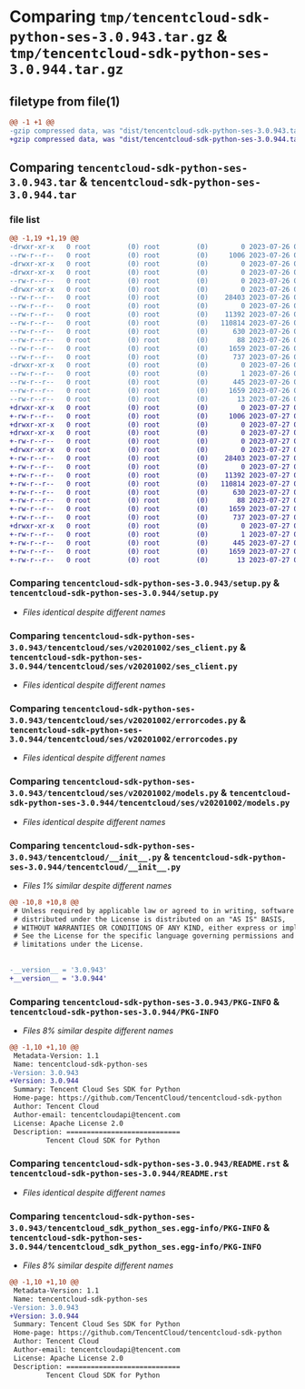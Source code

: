 # Comparing `tmp/tencentcloud-sdk-python-ses-3.0.943.tar.gz` & `tmp/tencentcloud-sdk-python-ses-3.0.944.tar.gz`

## filetype from file(1)

```diff
@@ -1 +1 @@
-gzip compressed data, was "dist/tencentcloud-sdk-python-ses-3.0.943.tar", last modified: Wed Jul 26 00:43:04 2023, max compression
+gzip compressed data, was "dist/tencentcloud-sdk-python-ses-3.0.944.tar", last modified: Thu Jul 27 02:21:52 2023, max compression
```

## Comparing `tencentcloud-sdk-python-ses-3.0.943.tar` & `tencentcloud-sdk-python-ses-3.0.944.tar`

### file list

```diff
@@ -1,19 +1,19 @@
-drwxr-xr-x   0 root         (0) root         (0)        0 2023-07-26 00:43:04.000000 tencentcloud-sdk-python-ses-3.0.943/
--rw-r--r--   0 root         (0) root         (0)     1006 2023-07-26 00:43:04.000000 tencentcloud-sdk-python-ses-3.0.943/setup.py
-drwxr-xr-x   0 root         (0) root         (0)        0 2023-07-26 00:43:04.000000 tencentcloud-sdk-python-ses-3.0.943/tencentcloud/
-drwxr-xr-x   0 root         (0) root         (0)        0 2023-07-26 00:43:04.000000 tencentcloud-sdk-python-ses-3.0.943/tencentcloud/ses/
--rw-r--r--   0 root         (0) root         (0)        0 2023-07-26 00:43:04.000000 tencentcloud-sdk-python-ses-3.0.943/tencentcloud/ses/__init__.py
-drwxr-xr-x   0 root         (0) root         (0)        0 2023-07-26 00:43:04.000000 tencentcloud-sdk-python-ses-3.0.943/tencentcloud/ses/v20201002/
--rw-r--r--   0 root         (0) root         (0)    28403 2023-07-26 00:43:04.000000 tencentcloud-sdk-python-ses-3.0.943/tencentcloud/ses/v20201002/ses_client.py
--rw-r--r--   0 root         (0) root         (0)        0 2023-07-26 00:43:04.000000 tencentcloud-sdk-python-ses-3.0.943/tencentcloud/ses/v20201002/__init__.py
--rw-r--r--   0 root         (0) root         (0)    11392 2023-07-26 00:43:04.000000 tencentcloud-sdk-python-ses-3.0.943/tencentcloud/ses/v20201002/errorcodes.py
--rw-r--r--   0 root         (0) root         (0)   110814 2023-07-26 00:43:04.000000 tencentcloud-sdk-python-ses-3.0.943/tencentcloud/ses/v20201002/models.py
--rw-r--r--   0 root         (0) root         (0)      630 2023-07-26 00:43:04.000000 tencentcloud-sdk-python-ses-3.0.943/tencentcloud/__init__.py
--rw-r--r--   0 root         (0) root         (0)       88 2023-07-26 00:43:04.000000 tencentcloud-sdk-python-ses-3.0.943/setup.cfg
--rw-r--r--   0 root         (0) root         (0)     1659 2023-07-26 00:43:04.000000 tencentcloud-sdk-python-ses-3.0.943/PKG-INFO
--rw-r--r--   0 root         (0) root         (0)      737 2023-07-26 00:43:04.000000 tencentcloud-sdk-python-ses-3.0.943/README.rst
-drwxr-xr-x   0 root         (0) root         (0)        0 2023-07-26 00:43:04.000000 tencentcloud-sdk-python-ses-3.0.943/tencentcloud_sdk_python_ses.egg-info/
--rw-r--r--   0 root         (0) root         (0)        1 2023-07-26 00:43:04.000000 tencentcloud-sdk-python-ses-3.0.943/tencentcloud_sdk_python_ses.egg-info/dependency_links.txt
--rw-r--r--   0 root         (0) root         (0)      445 2023-07-26 00:43:04.000000 tencentcloud-sdk-python-ses-3.0.943/tencentcloud_sdk_python_ses.egg-info/SOURCES.txt
--rw-r--r--   0 root         (0) root         (0)     1659 2023-07-26 00:43:04.000000 tencentcloud-sdk-python-ses-3.0.943/tencentcloud_sdk_python_ses.egg-info/PKG-INFO
--rw-r--r--   0 root         (0) root         (0)       13 2023-07-26 00:43:04.000000 tencentcloud-sdk-python-ses-3.0.943/tencentcloud_sdk_python_ses.egg-info/top_level.txt
+drwxr-xr-x   0 root         (0) root         (0)        0 2023-07-27 02:21:52.000000 tencentcloud-sdk-python-ses-3.0.944/
+-rw-r--r--   0 root         (0) root         (0)     1006 2023-07-27 02:21:52.000000 tencentcloud-sdk-python-ses-3.0.944/setup.py
+drwxr-xr-x   0 root         (0) root         (0)        0 2023-07-27 02:21:52.000000 tencentcloud-sdk-python-ses-3.0.944/tencentcloud/
+drwxr-xr-x   0 root         (0) root         (0)        0 2023-07-27 02:21:52.000000 tencentcloud-sdk-python-ses-3.0.944/tencentcloud/ses/
+-rw-r--r--   0 root         (0) root         (0)        0 2023-07-27 02:21:52.000000 tencentcloud-sdk-python-ses-3.0.944/tencentcloud/ses/__init__.py
+drwxr-xr-x   0 root         (0) root         (0)        0 2023-07-27 02:21:52.000000 tencentcloud-sdk-python-ses-3.0.944/tencentcloud/ses/v20201002/
+-rw-r--r--   0 root         (0) root         (0)    28403 2023-07-27 02:21:52.000000 tencentcloud-sdk-python-ses-3.0.944/tencentcloud/ses/v20201002/ses_client.py
+-rw-r--r--   0 root         (0) root         (0)        0 2023-07-27 02:21:52.000000 tencentcloud-sdk-python-ses-3.0.944/tencentcloud/ses/v20201002/__init__.py
+-rw-r--r--   0 root         (0) root         (0)    11392 2023-07-27 02:21:52.000000 tencentcloud-sdk-python-ses-3.0.944/tencentcloud/ses/v20201002/errorcodes.py
+-rw-r--r--   0 root         (0) root         (0)   110814 2023-07-27 02:21:52.000000 tencentcloud-sdk-python-ses-3.0.944/tencentcloud/ses/v20201002/models.py
+-rw-r--r--   0 root         (0) root         (0)      630 2023-07-27 02:21:52.000000 tencentcloud-sdk-python-ses-3.0.944/tencentcloud/__init__.py
+-rw-r--r--   0 root         (0) root         (0)       88 2023-07-27 02:21:52.000000 tencentcloud-sdk-python-ses-3.0.944/setup.cfg
+-rw-r--r--   0 root         (0) root         (0)     1659 2023-07-27 02:21:52.000000 tencentcloud-sdk-python-ses-3.0.944/PKG-INFO
+-rw-r--r--   0 root         (0) root         (0)      737 2023-07-27 02:21:52.000000 tencentcloud-sdk-python-ses-3.0.944/README.rst
+drwxr-xr-x   0 root         (0) root         (0)        0 2023-07-27 02:21:52.000000 tencentcloud-sdk-python-ses-3.0.944/tencentcloud_sdk_python_ses.egg-info/
+-rw-r--r--   0 root         (0) root         (0)        1 2023-07-27 02:21:52.000000 tencentcloud-sdk-python-ses-3.0.944/tencentcloud_sdk_python_ses.egg-info/dependency_links.txt
+-rw-r--r--   0 root         (0) root         (0)      445 2023-07-27 02:21:52.000000 tencentcloud-sdk-python-ses-3.0.944/tencentcloud_sdk_python_ses.egg-info/SOURCES.txt
+-rw-r--r--   0 root         (0) root         (0)     1659 2023-07-27 02:21:52.000000 tencentcloud-sdk-python-ses-3.0.944/tencentcloud_sdk_python_ses.egg-info/PKG-INFO
+-rw-r--r--   0 root         (0) root         (0)       13 2023-07-27 02:21:52.000000 tencentcloud-sdk-python-ses-3.0.944/tencentcloud_sdk_python_ses.egg-info/top_level.txt
```

### Comparing `tencentcloud-sdk-python-ses-3.0.943/setup.py` & `tencentcloud-sdk-python-ses-3.0.944/setup.py`

 * *Files identical despite different names*

### Comparing `tencentcloud-sdk-python-ses-3.0.943/tencentcloud/ses/v20201002/ses_client.py` & `tencentcloud-sdk-python-ses-3.0.944/tencentcloud/ses/v20201002/ses_client.py`

 * *Files identical despite different names*

### Comparing `tencentcloud-sdk-python-ses-3.0.943/tencentcloud/ses/v20201002/errorcodes.py` & `tencentcloud-sdk-python-ses-3.0.944/tencentcloud/ses/v20201002/errorcodes.py`

 * *Files identical despite different names*

### Comparing `tencentcloud-sdk-python-ses-3.0.943/tencentcloud/ses/v20201002/models.py` & `tencentcloud-sdk-python-ses-3.0.944/tencentcloud/ses/v20201002/models.py`

 * *Files identical despite different names*

### Comparing `tencentcloud-sdk-python-ses-3.0.943/tencentcloud/__init__.py` & `tencentcloud-sdk-python-ses-3.0.944/tencentcloud/__init__.py`

 * *Files 1% similar despite different names*

```diff
@@ -10,8 +10,8 @@
 # Unless required by applicable law or agreed to in writing, software
 # distributed under the License is distributed on an "AS IS" BASIS,
 # WITHOUT WARRANTIES OR CONDITIONS OF ANY KIND, either express or implied.
 # See the License for the specific language governing permissions and
 # limitations under the License.
 
 
-__version__ = '3.0.943'
+__version__ = '3.0.944'
```

### Comparing `tencentcloud-sdk-python-ses-3.0.943/PKG-INFO` & `tencentcloud-sdk-python-ses-3.0.944/PKG-INFO`

 * *Files 8% similar despite different names*

```diff
@@ -1,10 +1,10 @@
 Metadata-Version: 1.1
 Name: tencentcloud-sdk-python-ses
-Version: 3.0.943
+Version: 3.0.944
 Summary: Tencent Cloud Ses SDK for Python
 Home-page: https://github.com/TencentCloud/tencentcloud-sdk-python
 Author: Tencent Cloud
 Author-email: tencentcloudapi@tencent.com
 License: Apache License 2.0
 Description: ============================
         Tencent Cloud SDK for Python
```

### Comparing `tencentcloud-sdk-python-ses-3.0.943/README.rst` & `tencentcloud-sdk-python-ses-3.0.944/README.rst`

 * *Files identical despite different names*

### Comparing `tencentcloud-sdk-python-ses-3.0.943/tencentcloud_sdk_python_ses.egg-info/PKG-INFO` & `tencentcloud-sdk-python-ses-3.0.944/tencentcloud_sdk_python_ses.egg-info/PKG-INFO`

 * *Files 8% similar despite different names*

```diff
@@ -1,10 +1,10 @@
 Metadata-Version: 1.1
 Name: tencentcloud-sdk-python-ses
-Version: 3.0.943
+Version: 3.0.944
 Summary: Tencent Cloud Ses SDK for Python
 Home-page: https://github.com/TencentCloud/tencentcloud-sdk-python
 Author: Tencent Cloud
 Author-email: tencentcloudapi@tencent.com
 License: Apache License 2.0
 Description: ============================
         Tencent Cloud SDK for Python
```

